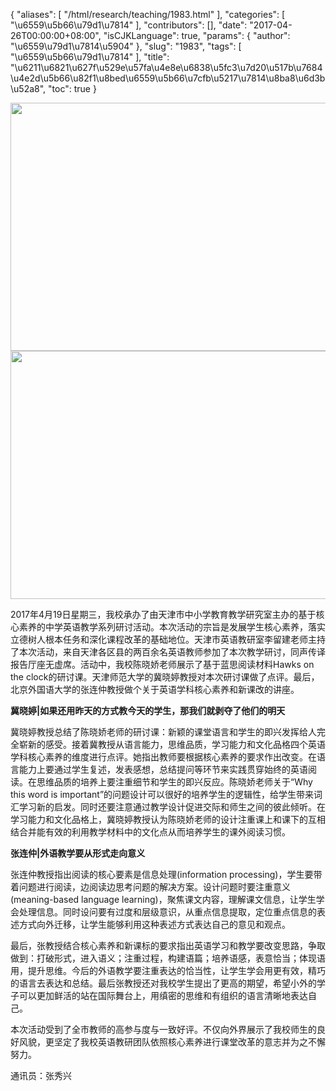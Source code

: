 {
    "aliases": [
        "/html/research/teaching/1983.html"
    ],
    "categories": [
        "\u6559\u5b66\u79d1\u7814"
    ],
    "contributors": [],
    "date": "2017-04-26T00:00:00+08:00",
    "isCJKLanguage": true,
    "params": {
        "author": "\u6559\u79d1\u7814\u5904"
    },
    "slug": "1983",
    "tags": [
        "\u6559\u5b66\u79d1\u7814"
    ],
    "title": "\u6211\u6821\u627f\u529e\u57fa\u4e8e\u6838\u5fc3\u7d20\u517b\u7684\u4e2d\u5b66\u82f1\u8bed\u6559\u5b66\u7cfb\u5217\u7814\u8ba8\u6d3b\u52a8",
    "toc": true
}


<img
    src="https://cdn.tfls.online/mirror/full/3411c7f057248d82e2c3112d06b70494ce02b1f5.jpg"
    style="display:block;margin-left:auto;margin-right:auto;"
    decoding="async"
    fetchpriority="auto"
    loading="lazy"
    height="397"
    width="600"
/>
<img
    src="https://cdn.tfls.online/mirror/full/1977dc88f3642583610f680b46d78c2483d37fd2.jpg"
    style="display:block;margin-left:auto;margin-right:auto;"
    decoding="async"
    fetchpriority="auto"
    loading="lazy"
    height="397"
    width="600"
/>




  





2017年4月19日星期三，我校承办了由天津市中小学教育教学研究室主办的基于核心素养的中学英语教学系列研讨活动。本次活动的宗旨是发展学生核心素养，落实立德树人根本任务和深化课程改革的基础地位。天津市英语教研室李留建老师主持了本次活动，来自天津各区县的两百余名英语教师参加了本次教学研讨，同声传译报告厅座无虚席。活动中，我校陈晓娇老师展示了基于蓝思阅读材料Hawks on the clock的研讨课。天津师范大学的冀晓婷教授对本次研讨课做了点评。最后，北京外国语大学的张连仲教授做个关于英语学科核心素养和新课改的讲座。









**冀晓婷|****如果****还用昨天的方式教今天的学生，****那****我们就剥夺了他们****的****明天**




冀晓婷教授总结了陈晓娇老师的研讨课：新颖的课堂语言和学生的即兴发挥给人完全崭新的感受。接着冀教授从语言能力，思维品质，学习能力和文化品格四个英语学科核心素养的维度进行点评。她指出教师要根据核心素养的要求作出改变。在语言能力上要通过学生复述，发表感想，总结提问等环节来实践贯穿始终的英语阅读。在思维品质的培养上要注重细节和学生的即兴反应。陈晓娇老师关于“Why this word is important”的问题设计可以很好的培养学生的逻辑性，给学生带来词汇学习新的启发。同时还要注意通过教学设计促进交际和师生之间的彼此倾听。在学习能力和文化品格上，冀晓婷教授认为陈晓娇老师的设计注重课上和课下的互相结合并能有效的利用教学材料中的文化点从而培养学生的课外阅读习惯。









**张连仲|****外语****教学要从形式走向意义**




张连仲教授指出阅读的核心要素是信息处理(information processing)，学生要带着问题进行阅读，边阅读边思考问题的解决方案。设计问题时要注重意义(meaning-based language learning)，聚焦课文内容，理解课文信息，让学生学会处理信息。同时设问要有过度和层级意识，从重点信息提取，定位重点信息的表述方式向外迁移，让学生能够利用这种表述方式表达自己的意见和观点。




最后，张教授结合核心素养和新课标的要求指出英语学习和教学要改变思路，争取做到：打破形式，进入语义；注重过程，构建语篇；培养语感，表意恰当；体现语用，提升思维。今后的外语教学要注重表达的恰当性，让学生学会用更有效，精巧的语言去表达和总结。最后张教授还对我校学生提出了更高的期望，希望小外的学子可以更加鲜活的站在国际舞台上，用缜密的思维和有组织的语言清晰地表达自己。









本次活动受到了全市教师的高参与度与一致好评。不仅向外界展示了我校师生的良好风貌，更坚定了我校英语教研团队依照核心素养进行课堂改革的意志并为之不懈努力。









通讯员：张秀兴




  



